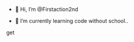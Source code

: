 - 👋 Hi, I’m @Firstaction2nd

- 🌱 I’m currently learning code without school..


<!---
Firstaction2nd/Firstaction2nd is a ✨ special ✨ repository because its `README.md` (this file) appears on your GitHub profile.
You can click the Preview link to take a look at your changes.
--->

get
